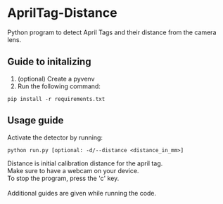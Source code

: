 # AprilTag-Distance
Python program to detect April Tags and their distance from the camera lens.

## Guide to initalizing
1. (optional) Create a pyvenv
2. Run the following command:
```
pip install -r requirements.txt
```
## Usage guide
Activate the detector by running:<br>
```
python run.py [optional: -d/--distance <distance_in_mm>]
```
Distance is initial calibration distance for the april tag.<br>
Make sure to have a webcam on your device.<br>
To stop the program, press the 'c' key.<br>
<br>
Additional guides are given while running the code.